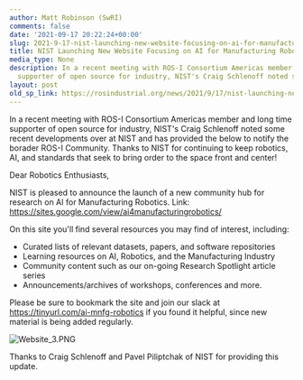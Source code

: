```yaml
---
author: Matt Robinson (SwRI)
comments: false
date: '2021-09-17 20:22:24+00:00'
slug: 2021-9-17-nist-launching-new-website-focusing-on-ai-for-manufacturing-robotics
title: NIST Launching New Website Focusing on AI for Manufacturing Robotics
media_type: None
description: In a recent meeting with ROS-I Consortium Americas member and long time
  supporter of open source for industry, NIST's Craig Schlenoff noted some ...
layout: post
old_sp_link: https://rosindustrial.org/news/2021/9/17/nist-launching-new-website-focusing-on-ai-for-manufacturing-robotics
---
```


In a recent meeting with ROS-I Consortium Americas member and long time supporter of open source for industry, NIST's Craig Schlenoff noted some recent developments over at NIST and has provided the below to notify the borader ROS-I Community. Thanks to NIST for continuing to keep robotics, AI, and standards that seek to bring order to the space front and center!

Dear Robotics Enthusiasts,

NIST is pleased to announce the launch of a new community hub for research on AI for Manufacturing Robotics.
Link: <https://sites.google.com/view/ai4manufacturingrobotics/>

On this site you'll find several resources you may find of interest, including:

* Curated lists of relevant datasets, papers, and software repositories
* Learning resources on AI, Robotics, and the Manufacturing Industry
* Community content such as our on-going Research Spotlight article series
* Announcements/archives of workshops, conferences and more.

Please be sure to bookmark the site and join our slack at <https://tinyurl.com/ai-mnfg-robotics> if you found it helpful, since new material is being added regularly. 

![Website_3.PNG](https://images.squarespace-cdn.com/content/v1/51df34b1e4b08840dcfd2841/1631910092595-TJO0EENLNUDZFKDBJ3JE/Website_3.PNG)

Thanks to Craig Schlenoff and Pavel Piliptchak of NIST for providing this update.


